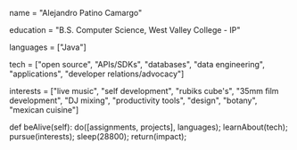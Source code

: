

name = "Alejandro Patino Camargo"

education = "B.S. Computer Science, West Valley College - IP"

languages = ["Java"]

tech = ["open source", "APIs/SDKs", "databases", "data engineering", "applications",
         "developer relations/advocacy"]

interests = ["live music", "self development", "rubiks cube's", "35mm film development", 
             "DJ mixing",  "productivity tools", "design", "botany",
             "mexican cuisine"]

def beAlive(self):
  do([assignments, projects], languages);
  learnAbout(tech);
  pursue(interests);
  sleep(28800);
  return(impact);
  
